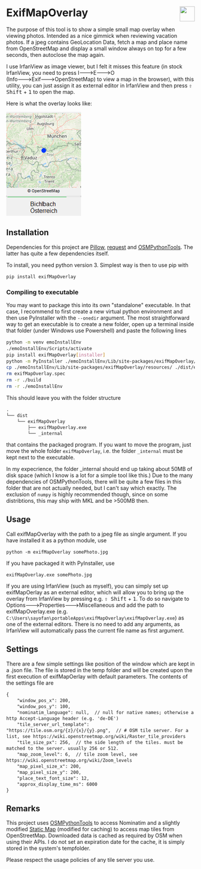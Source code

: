# ExifMapOverlay <img align="right" width="40" height="40" src="logo/logo_emo.ico">
The purpose of this tool is to show a simple small map overlay when viewing photos.
Intended as a nice gimmick when reviewing vacation photos.
If a jpeg contains GeoLocation Data, fetch a map and place name from OpenStreetMap 
and display a small window always on top for a few seconds, then autoclose the map again.

I use IrfanView as image viewer, but I felt it misses this feature (in stock IrfanView, 
you need to press I🡒E🡒O (Info🡒Exif🡒OpenStreetMap) to view a map in the browser), 
with this utility, you can just assign it as external editor in IrfanView and then 
press <kbd>⇧ Shift</kbd> + <kbd>1</kbd> to open the map.

Here is what the overlay looks like:

![Map Overlay of Bichlbach](/doc/ExifMapOverlay_sample.png)

## Installation
Dependencies for this project are [Pillow](https://python-pillow.github.io/), 
[request](http://www.python-requests.org/) and 
[OSMPythonTools](https://github.com/mocnik-science/osm-python-tools). 
The latter has quite a few dependencies itself.

To install, you need python version 3.
Simplest way is then to use pip with
```bash
pip install exifMapOverlay
```
### Compiling to executable
You may want to package this into its own "standalone" executable. In that case, 
I recommend to first create a new virtual python environment and then use PyInstaller
with the `--onedir` argument.
The most straightforward way to get an executable is to create a new folder, 
open up a terminal inside that folder (under Windows use Powershell) and paste the following lines
```bash
python -m venv emoInstallEnv
./emoInstallEnv/Scripts/activate
pip install exifMapOverlay[installer]
python -m PyInstaller ./emoInstallEnv/Lib/site-packages/exifMapOverlay/__main__.py -n exifMapOverlay --onedir --noconsole --icon ./emoInstallEnv/Lib/site-packages/exifMapOverlay/resources/logo_emo.ico --distpath ./dist --exclude-module numpy
cp ./emoInstallEnv/Lib/site-packages/exifMapOverlay/resources/ ./dist/exifMapOverlay/_internal/ -r
rm exifMapOverlay.spec
rm -r ./build
rm -r ./emoInstallEnv
```
This should leave you with the folder structure 
```
.
└── dist
    └── exifMapOverlay
        ├── exifMapOverlay.exe
        └── _internal
```
that contains the packaged program. If you want to move the program, just move the whole 
folder `exifMapOverlay`, i.e. the folder `_internal` must be kept next to the executable.

In my expecrience, the folder _internal should end up taking about 50MB of disk space 
(which I know is a lot for a simple tool like this.) Due to the many dependencies of 
OSMPythonTools, there will be quite a few files in this folder that are not actually
needed, but I can't say which exactly. The exclusion of `numpy` is highly recommended
though, since on some distribtions, this may ship with MKL and be >500MB then.


## Usage
Call exifMapOverlay with the path to a jpeg file as single argument.
If you have installed it as a python module, use
```
python -m exifMapOverlay somePhoto.jpg
```
If you have packaged it with PyInstaller, use 
```
exifMapOverlay.exe somePhoto.jpg
```

If you are using IrfanView (such as myself), you can simply set up exifMapOerlay as an external editor, 
which will allow you to bring up the overlay from IrfanView by pressing e.g. <kbd>⇧ Shift</kbd> + <kbd>1</kbd>. 
To do so navigate to Options🡒Properties🡒Miscellaneous and add the path to exifMapOverlay.exe 
(e.g. `C:\Users\sayofan\portableApps\exifMapOverlay\exifMapOverlay.exe`) as one of the external editors. 
There is no need to add any arguments, as IrfanView will automatically pass the current file name as first argument.

## Settings
There are a few simple settings like position of the window which are kept in a .json file. 
The file is stored in the temp folder and will be created upon the 
first execution of exifMapOerlay with default parameters.
The contents of the settings file are 
```jsonc
{
    "window_pos_x": 200,
    "window_pos_y": 100,
    "nominatim_language": null,  // null for native names; otherwise a http Accept-Language header (e.g. 'de-DE')
    "tile_server_url_template": "https://tile.osm.org/{z}/{x}/{y}.png",  // # OSM tile server. For a list, see https://wiki.openstreetmap.org/wiki/Raster_tile_providers
    "tile_size_px": 256,  // the side length of the tiles. must be matched to the server. usually 256 or 512.
    "map_zoom_level": 6,  // tile zoom level, see https://wiki.openstreetmap.org/wiki/Zoom_levels
    "map_pixel_size_x": 200,
    "map_pixel_size_y": 200,
    "place_text_font_size": 12,
    "approx_display_time_ms": 6000
}
```

## Remarks
This project uses [OSMPythonTools](https://github.com/mocnik-science/osm-python-tools) 
to access Nominatim and a slightly modified [Static Map](https://github.com/komoot/staticmap) 
(modified for caching) to access map tiles from OpenStreetMap.
Downloaded data is cached as required by OSM when using their APIs. I do not set an 
expiration date for the cache, it is simply stored in the system's tempfolder.

Please respect the usage policies of any tile server you use.
